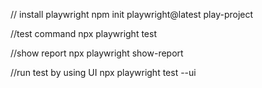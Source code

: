 // install playwright
npm init playwright@latest play-project

//test command
npx playwright test

//show report
npx playwright show-report

//run test by using UI
npx playwright test --ui

